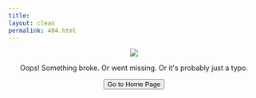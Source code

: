 ```yaml
---
title: 
layout: clean
permalink: 404.html
---
```


<p align="center">
  <img src="{{ 'C:\Users\emily\OneDrive\Pictures\oops-sign-18087812' | https://www.dreamstime.com/stock-photography-oops-sign-image18087812 }}"/>
</p>

<p align="center">Oops! Something broke. Or went missing. Or it's probably just a typo.</p>

<p align="center">
<a href="{{ https://emilystrickland2.github.io/Historian/ }}/"><button class="simplebutton">Go to Home Page</button></a> 
</p>

